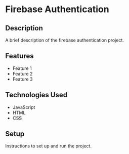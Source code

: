 # Firebase Authentication

## Description

A brief description of the firebase authentication project.

## Features

- Feature 1
- Feature 2
- Feature 3

## Technologies Used

- JavaScript
- HTML
- CSS

## Setup

Instructions to set up and run the project.
